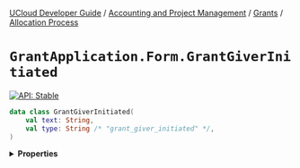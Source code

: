 [UCloud Developer Guide](/docs/developer-guide/README.md) / [Accounting and Project Management](/docs/developer-guide/accounting-and-projects/README.md) / [Grants](/docs/developer-guide/accounting-and-projects/grants/README.md) / [Allocation Process](/docs/developer-guide/accounting-and-projects/grants/grants.md)

# `GrantApplication.Form.GrantGiverInitiated`


[![API: Stable](https://img.shields.io/static/v1?label=API&message=Stable&color=green&style=flat-square)](/docs/developer-guide/core/api-conventions.md)



```kotlin
data class GrantGiverInitiated(
    val text: String,
    val type: String /* "grant_giver_initiated" */,
)
```

<details>
<summary>
<b>Properties</b>
</summary>

<details>
<summary>
<code>text</code>: <code><code><a href='https://kotlinlang.org/api/latest/jvm/stdlib/kotlin/-string/'>String</a></code></code>
</summary>





</details>

<details>
<summary>
<code>type</code>: <code><code>String /* "grant_giver_initiated" */</code></code> The type discriminator
</summary>





</details>



</details>


